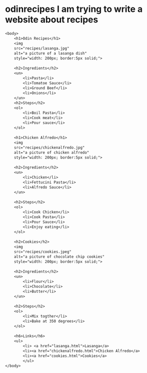 # odinrecipes I am trying to write a website about recipes
<!DOCTYPE html>
<html>
    <head>
        <meta charset="utf-8">
        <title>Odin Recipes</title>
    </head>

    <body>
        <h1>Odin Recipes</h1>
        <img 
        src="recipes/lasanga.jpg" 
        alt="a picture of a lasanga dish"
        style="width: 200px; border:5px solid;">

        <h2>Ingredients</h2>
        <un>
            <li>Pasta</li>
            <li>Tomatoe Sauce</li>
            <li>Ground Beef</li>
            <li>Onions</li>
        </un>
        <h2>Steps</h2>
        <ol>
            <li>Boil Pasta</li>
            <li>Cook meat</li>
            <li>Pour sauce</li>
        </ol>

        <h1>Chicken Alfredo</h1>
        <img
        src="recipes/chickenalfredo.jpg"
        alt="a picture of chicken alfredo"
        style="width: 200px; border:5px solid;">

        <h2>Ingredients</h2>
        <un>
            <li>Chicken</li>
            <li>Fettucini Pasta</li>
            <li>Alfredo Sauce</li>
        </un>

        <h2>Steps</h2>
        <ol>
            <li>Cook Chicken</li>
            <li>Cook Pasta</li>
            <li>Pour Sauce</li>
            <li>Enjoy eating</li>
        </ol>

        <h2>Cookies</h2>
        <img
        src="recipes/cookies.jpeg"
        alt="a picture of chocolate chip cookies"
        style="width: 200px; border:5px solid;">

        <h2>Ingredients</h2>
        <un>
            <li>Flour</li>
            <li>Chocolate</li>
            <li>Butter</li>
        </un>

        <h2>Steps</h2>
        <ol>
            <li>Mix togther</li>
            <li>Bake at 350 degrees</li>
        </ol>

        <h6>Links</h6>
        <ul>
            <li> <a href="lasanga.html">Lasanga</a>
            <li><a href="chickenalfredo.html">Chicken Alfredo</a>
            <li><a href="cookies.html">Cookies</a>
            </ul>
    </body>
</html>
